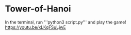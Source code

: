 # Tower-of-Hanoi
In the terminal, run '''python3 script.py''' and play the game!
https://youtu.be/xLKqFSuLjwE
